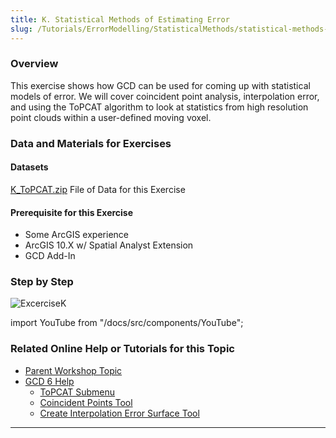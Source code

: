 ```yaml
---
title: K. Statistical Methods of Estimating Error
slug: /Tutorials/ErrorModelling/StatisticalMethods/statistical-methods-of-estimating-erro
---
```


### Overview

This exercise shows how GCD can be used for coming up with statistical models of error. We will cover coincident point analysis, interpolation error, and using the ToPCAT algorithm to look at statistics from high resolution point clouds within a user-defined moving voxel. 

### Data and Materials for Exercises

#### Datasets

[K_ToPCAT.zip](http://etalweb.joewheaton.org/etal_workshops/GCD/2015_USU/K_ToPCAT.zip) File of Data for this Exercise 

#### Prerequisite for this Exercise

- Some ArcGIS experience
- ArcGIS 10.X w/ Spatial Analyst Extension
- GCD Add-In

### Step by Step

![ExcerciseK](/img/tutorials/ExcerciseK.png)


import YouTube from "/docs/src/components/YouTube";

<YouTube embedId="Dqcd53aEozU" title="Statistical Methods of Estimating Error" />

### Related Online Help or Tutorials for this Topic

- [Parent Workshop Topic](/Help/Workshops/workshop-topics/versions/3-day-workshop/2-errors-uncertainties/k-statistical-methods-for-error-modelling)
- [GCD 6 Help](/)
  - [ToPCAT Submenu](/gcd-command-reference/data-prep-menu/e-topcat-menu)
  - [Coincident Points Tool](/gcd-command-reference/gcd-analysis-menu/a-uncertainty-analysis-submenu/b-point-cloud-based/i-coincident-points-tool)
  - [Create Interpolation Error Surface Tool](/gcd-command-reference/gcd-analysis-menu/a-uncertainty-analysis-submenu/c-raster-ba/i-create-interpolation-error-surface)

------


